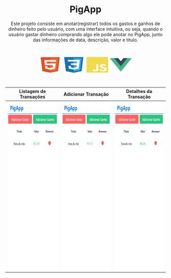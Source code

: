 <h1 align="center">PigApp</h1>
<p align="center">Este projeto consiste em anotar(registrar) todos os gastos e ganhos de dinheiro feito pelo usuário, com uma interface intuitiva, ou seja, quando o usuário gastar dinheiro comprando algo ele pode anotar no PigApp, junto das informações de data, descrição, valor e titulo.</p>
<br>

<p align="center">
    <img align="center" alt="Luis" height="50" width="70" src="https://raw.githubusercontent.com/devicons/devicon/master/icons/html5/html5-original.svg"> <img align="center" alt="Luis" height="50" width="70" src="https://raw.githubusercontent.com/devicons/devicon/master/icons/css3/css3-original.svg"> <img align="center" alt="Luis" height="50" width="70" src="https://raw.githubusercontent.com/devicons/devicon/master/icons/javascript/javascript-plain.svg"> <img align="center" alt="Luis" height="50" width="70" src="https://raw.githubusercontent.com/devicons/devicon/master/icons/vuejs/vuejs-original.svg">
</p>

<br>

| Listagem de Transações | Adicionar Transação | Detalhes da Transação |
|------------------------|---------------------|-----------------------|
|<img src="./src/assets/print001.png" height="528"> | <img src="./src/assets/print001.png"  height="528"> | <img src="./src/assets/print001.png" height="528"> |


<!-- ## Project setup
```
npm install
```

### Compiles and hot-reloads for development
```
npm run serve
```

### Compiles and minifies for production
```
npm run build
```

### Lints and fixes files
```
npm run lint
```

### Customize configuration
See [Configuration Reference](https://cli.vuejs.org/config/). -->
